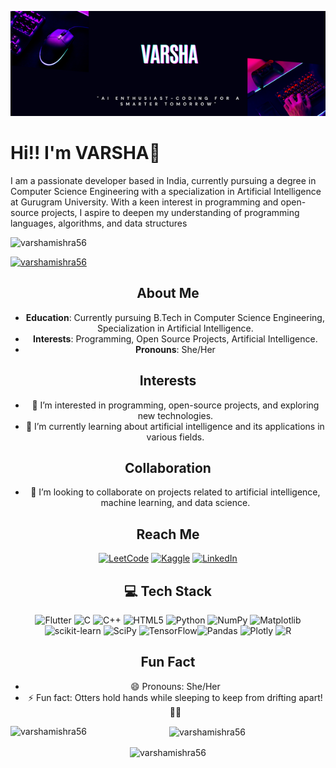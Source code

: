 
![Banner](VARSHA.png)


#  Hi!! I'm VARSHA👋

I am a passionate developer based in India, currently pursuing a degree in Computer Science Engineering with a specialization in Artificial Intelligence at Gurugram University. With a keen interest in programming and open-source projects, I aspire to deepen my understanding of programming languages, algorithms, and data structures
<p align="left"> <img src="https://komarev.com/ghpvc/?username=varshamishra56&label=Profile%20views&color=0e75b6&style=flat" alt="varshamishra56" /> </p>

<p align="left"> <a href="https://github.com/ryo-ma/github-profile-trophy"><img src="https://github-profile-trophy.vercel.app/?username=varshamishra56" alt="varshamishra56" /></a> </p>
<div align="center">
  
## About Me

- **Education**: Currently pursuing B.Tech in Computer Science Engineering, Specialization in Artificial Intelligence.
- **Interests**: Programming, Open Source Projects, Artificial Intelligence.
- **Pronouns**: She/Her

## Interests

- 👀 I’m interested in programming, open-source projects, and exploring new technologies.
- 🌱 I’m currently learning about artificial intelligence and its applications in various fields.

## Collaboration

- 💞️ I’m looking to collaborate on projects related to artificial intelligence, machine learning, and data science.

## Reach Me

[![LeetCode](https://img.shields.io/badge/LeetCode-000000?style=for-the-badge&logo=LeetCode&logoColor=#d16c06)](https://leetcode.com/u/varsha56/)  [![Kaggle](https://img.shields.io/badge/Kaggle-035a7d?style=for-the-badge&logo=kaggle&logoColor=white)](https://www.kaggle.com/varsha56)  [![LinkedIn](https://img.shields.io/badge/LinkedIn-0077B5?style=for-the-badge&logo=linkedin&logoColor=white)](https://www.linkedin.com/in/varsha-mishra-b23729252)

## 💻 Tech Stack

![Flutter](https://img.shields.io/badge/Flutter-%2302569B.svg?style=for-the-badge&logo=Flutter&logoColor=white) ![C](https://img.shields.io/badge/c-%2300599C.svg?style=for-the-badge&logo=c&logoColor=white) ![C++](https://img.shields.io/badge/c++-%2300599C.svg?style=for-the-badge&logo=c%2B%2B&logoColor=white) ![HTML5](https://img.shields.io/badge/html5-%23E34F26.svg?style=for-the-badge&logo=html5&logoColor=white) ![Python](https://img.shields.io/badge/python-3670A0?style=for-the-badge&logo=python&logoColor=ffdd54) ![NumPy](https://img.shields.io/badge/numpy-%23013243.svg?style=for-the-badge&logo=numpy&logoColor=white) ![Matplotlib](https://img.shields.io/badge/Matplotlib-%23ffffff.svg?style=for-the-badge&logo=Matplotlib&logoColor=black) ![scikit-learn](https://img.shields.io/badge/scikit--learn-%23F7931E.svg?style=for-the-badge&logo=scikit-learn&logoColor=white) ![SciPy](https://img.shields.io/badge/SciPy-%230C55A5.svg?style=for-the-badge&logo=scipy&logoColor=%white) ![TensorFlow](https://img.shields.io/badge/TensorFlow-%23FF6F00.svg?style=for-the-badge&logo=TensorFlow&logoColor=white)![Pandas](https://img.shields.io/badge/pandas-%23150458.svg?style=for-the-badge&logo=pandas&logoColor=white) ![Plotly](https://img.shields.io/badge/Plotly-%233F4F75.svg?style=for-the-badge&logo=plotly&logoColor=white) ![R](https://img.shields.io/badge/r-%23276DC3.svg?style=for-the-badge&logo=r&logoColor=white)

## Fun Fact

- 😄 Pronouns: She/Her
- ⚡ Fun fact: Otters hold hands while sleeping to keep from drifting apart! 🦦🦦

<p><img align="left" src="https://github-readme-stats.vercel.app/api/top-langs?username=varshamishra56&show_icons=true&locale=en&layout=compact" alt="varshamishra56" /></p>

<p>&nbsp;<img align="center" src="https://github-readme-stats.vercel.app/api?username=varshamishra56&show_icons=true&locale=en" alt="varshamishra56" /></p>

<p><img align="center" src="https://github-readme-streak-stats.herokuapp.com/?user=varshamishra56&" alt="varshamishra56" /></p>

</div>
